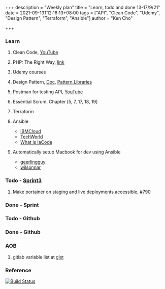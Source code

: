 +++
description = "Weekly plan"
title = "Learn, todo and done 13-17/9/21"
date = 2021-09-13T12:16:13+08:00
tags = ["API", "Clean Code", "Udemy", "Design Pattern", "Terraform", "Ansible"]
author = "Ken Cho"

+++  
### Learn
1. Clean Code, [YouTube](https://www.youtube.com/watch?v=7EmboKQH8lM)
2. PHP: The Right Way, [link](https://phptherightway.com/)
3. Udemy courses
4. Design Pattern, [Doc](https://designpatternsphp.readthedocs.io/en/latest/README.html), [Pattern Libraries](https://medium.com/@whatjackhasmade/pattern-libraries-abcc45c6144c)
5. Postman for testing API, [YouTube](https://www.freecodecamp.org/news/learn-how-to-use-postman-to-test-apis/)
6. Essential Scrum, Chapter [5, 7, 17, 18, 19]
7. Terraform
8. Ansible
    - [IBMCloud](https://www.youtube.com/watch?v=fHO1X93e4WA)
    - [TechWorld](https://www.youtube.com/watch?v=1id6ERvfozo)
    - [What is IaCode](https://www.youtube.com/watch?v=POPP2WTJ8es)

10. Automatically setup Macbook for dev using Ansible
    - [geerlingguy](https://github.com/geerlingguy/mac-dev-playbook)
    - [wilsonnar](https://wilsonmar.github.io/ansible-mac-osx-setup/)

### Todo - [Sprint3](https://github.com/orgs/gigascience/projects/7)
1. Make portainer on staging and live deployments accessible, [#790](https://github.com/gigascience/gigadb-website/issues/790)

### Done - Sprint

### Todo - Github

### Done - Github

### AOB
1. gitlab variable list at [gist](http://Kindle%20paperwhite%20and%20case) 
### Reference


[![Build Status](https://travis-ci.com/kencho51/gigathing.svg?branch=master)](https://travis-ci.com/kencho51/gigathing)

